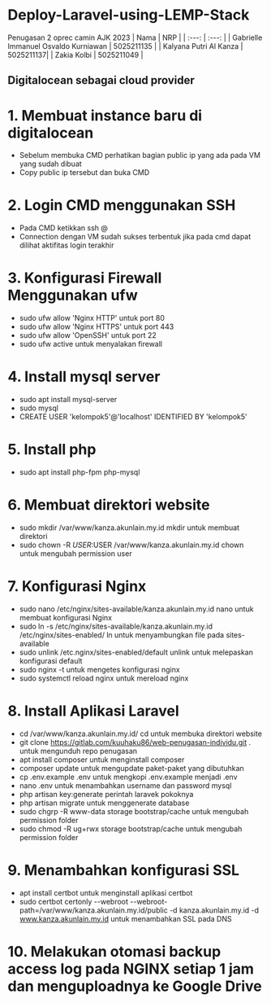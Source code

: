 # Deploy-Laravel-using-LEMP-Stack
Penugasan 2 oprec camin AJK 2023
| Nama | NRP |
| :---:   | :---: | 
| Gabrielle Immanuel Osvaldo Kurniawan | 5025211135 |
| Kalyana Putri Al Kanza | 5025211137|
| Zakia Kolbi | 5025211049 |

## Digitalocean sebagai cloud provider

# 1. Membuat instance baru di digitalocean
- Sebelum membuka CMD perhatikan bagian public ip yang ada pada VM yang sudah dibuat
- Copy public ip tersebut dan buka CMD

# 2. Login CMD menggunakan SSH
- Pada CMD ketikkan ssh <user>@<ip>
- Connection dengan VM sudah sukses terbentuk jika pada cmd dapat dilihat aktifitas login terakhir

# 3. Konfigurasi Firewall Menggunakan ufw
- sudo ufw allow 'Nginx HTTP' untuk port 80
- sudo ufw allow 'Nginx HTTPS' untuk port 443
- sudo ufw allow 'OpenSSH' untuk port 22
- sudo ufw active untuk menyalakan firewall
   
# 4. Install mysql server
- sudo apt install mysql-server
- sudo mysql
- CREATE USER 'kelompok5'@'localhost' IDENTIFIED BY 'kelompok5'

# 5. Install php
- sudo apt install php-fpm php-mysql

# 6. Membuat direktori website
- sudo mkdir /var/www/kanza.akunlain.my.id mkdir untuk membuat direktori
- sudo chown -R $USER:$USER /var/www/kanza.akunlain.my.id chown untuk mengubah permission user

# 7. Konfigurasi Nginx
- sudo nano /etc/nginx/sites-available/kanza.akunlain.my.id nano untuk membuat konfigurasi Nginx
- sudo ln -s /etc/nginx/sites-available/kanza.akunlain.my.id /etc/nginx/sites-enabled/ ln untuk menyambungkan file pada sites-available
- sudo unlink /etc.nginx/sites-enabled/default unlink untuk melepaskan konfigurasi default
- sudo nginx -t untuk mengetes konfigurasi nginx
- sudo systemctl reload nginx untuk mereload nginx
   
# 8. Install Aplikasi Laravel
- cd /var/www/kanza.akunlain.my.id/ cd untuk membuka direktori website 
- git clone https://gitlab.com/kuuhaku86/web-penugasan-individu.git . untuk mengunduh repo penugasan
- apt install composer untuk menginstall composer
- composer update untuk mengupdate paket-paket yang dibutuhkan
- cp .env.example .env untuk mengkopi .env.example menjadi .env
- nano .env untuk menambahkan username dan password mysql
- php artisan key:generate perintah laravek pokoknya
- php artisan migrate untuk menggenerate database
- sudo chgrp -R www-data storage bootstrap/cache untuk mengubah permission folder
- sudo chmod -R ug+rwx storage bootstrap/cache untuk mengubah permission folder

# 9. Menambahkan konfigurasi SSL 
- apt install certbot untuk menginstall aplikasi certbot
- sudo certbot certonly --webroot --webroot-path=/var/www/kanza.akunlain.my.id/public -d kanza.akunlain.my.id -d www.kanza.akunlain.my.id untuk menambahkan SSL pada DNS

# 10. Melakukan otomasi backup access log pada NGINX setiap 1 jam dan menguploadnya ke Google Drive
